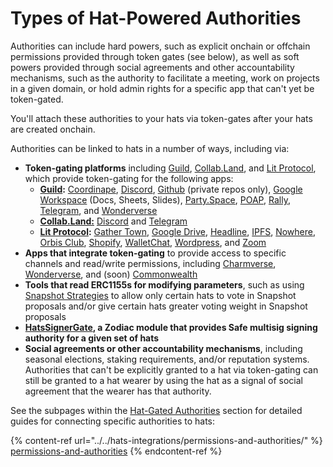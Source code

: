 # Types of Hat-Powered Authorities

Authorities can include hard powers, such as explicit onchain or offchain permissions provided through token gates (see below), as well as soft powers provided through social agreements and other accountability mechanisms, such as the authority to facilitate a meeting, work on projects in a given domain, or hold admin rights for a specific app that can't yet be token-gated.

You'll attach these authorities to your hats via token-gates after your hats are created onchain.

Authorities can be linked to hats in a number of ways, including via:

* **Token-gating platforms** including [Guild](https://guild.xyz/), [Collab.Land](https://www.collab.land/), and [Lit Protocol](https://litprotocol.com/), which provide token-gating for the following apps:
  * [**Guild**](https://guild.xyz/guildverse)**:** [Coordinape](https://docs.coordinape.com/info/integrations/guild), [Discord](https://guild.xyz/brain/discord), [Github](https://guild.xyz/brain/github) (private repos only), [Google Workspace](https://guild.xyz/brain/google-workspace) (Docs, Sheets, Slides), [Party.Space](https://guild.xyz/brain/party.space), [POAP](https://guild.xyz/brain/poap),  [Rally](https://guild.xyz/brain/rally), [Telegram](https://guild.xyz/brain/telegram), and [Wonderverse](https://guild.xyz/brain/wonderverse)
  * [**Collab.Land:**](https://www.collab.land/) [Discord](https://collab-land.gitbook.io/collab-land/bots/discord) and [Telegram](https://collab-land.gitbook.io/collab-land/bots/telegram)
  * [**Lit Protocol**](https://litprotocol.com/)**:** [Gather Town](https://www.youtube.com/watch?v=kDpKhMUNuqE\&ab\_channel=CryptoArcade), [Google Drive](https://litgateway.com/apps/google-drive), [Headline](https://viaheadline.xyz/), [IPFS](https://litgateway.com/files), [Nowhere](https://www.urnowhere.com/), [Orbis Club](https://orbis.club/), [Shopify](https://apps.shopify.com/lit-token-access), [WalletChat](https://lit.walletchat.fun/), [Wordpress](https://litgateway.com/apps/wordpress), and [Zoom](https://litgateway.com/apps/zoom)
* **Apps that integrate token-gating** to provide access to specific channels and read/write permissions, including [Charmverse](https://www.charmverse.io/), [Wonderverse](https://www.wonderverse.xyz/), and (soon) [Commonwealth](https://commonwealth.im/)
* **Tools that read ERC1155s for modifying parameters**, such as using [Snapshot Strategies](https://snapshot.org/) to allow only certain hats to vote in Snapshot proposals and/or give certain hats greater voting weight in Snapshot proposals
* [**HatsSignerGate**](https://github.com/Hats-Protocol/hats-zodiac)**, a Zodiac module that provides Safe multisig signing authority for a given set of hats**
* **Social agreements or other accountability mechanisms**, including seasonal elections, staking requirements, and/or reputation systems. Authorities that can't be explicitly granted to a hat via token-gating can still be granted to a hat wearer by using the hat as a signal of social agreement that the wearer has that authority.

See the subpages within the [Hat-Gated Authorities](../../hats-integrations/permissions-and-authorities/) section for detailed guides for connecting specific authorities to hats:&#x20;

{% content-ref url="../../hats-integrations/permissions-and-authorities/" %}
[permissions-and-authorities](../../hats-integrations/permissions-and-authorities/)
{% endcontent-ref %}
